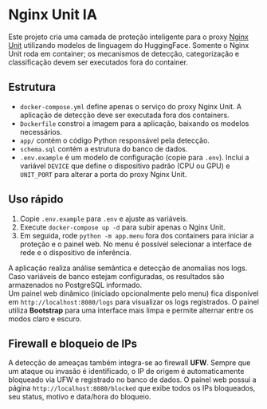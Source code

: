 # Nginx Unit IA

Este projeto cria uma camada de proteção inteligente para o proxy [Nginx Unit](https://unit.nginx.org/) utilizando modelos de linguagem do HuggingFace. Somente o Nginx Unit roda em container; os mecanismos de detecção, categorização e classificação devem ser executados fora do container.

## Estrutura
- `docker-compose.yml` define apenas o serviço do proxy Nginx Unit. A aplicação de detecção deve ser executada fora dos containers.
- `Dockerfile` constroi a imagem para a aplicação, baixando os modelos necessários.
- `app/` contém o código Python responsável pela detecção.
- `schema.sql` contém a estrutura do banco de dados.
- `.env.example` é um modelo de configuração (copie para `.env`). Inclui a variável `DEVICE` que define o dispositivo padrão (CPU ou GPU) e `UNIT_PORT` para alterar a porta do proxy Nginx Unit.

## Uso rápido
1. Copie `.env.example` para `.env` e ajuste as variáveis.
2. Execute `docker-compose up -d` para subir apenas o Nginx Unit.
3. Em seguida, rode `python -m app.menu` fora dos containers para iniciar a proteção
   e o painel web. No menu é possível selecionar a interface de rede e o dispositivo
   de inferência.

A aplicação realiza análise semântica e detecção de anomalias nos logs. Caso variáveis de banco estejam configuradas, os resultados são armazenados no PostgreSQL informado.\
Um painel web dinâmico (iniciado opcionalmente pelo menu) fica disponível em `http://localhost:8080/logs` para visualizar os logs registrados. O painel utiliza **Bootstrap** para uma interface mais limpa e permite alternar entre os modos claro e escuro.

## Firewall e bloqueio de IPs

A detecção de ameaças também integra-se ao firewall **UFW**. Sempre que um ataque ou invasão é identificado, o IP de origem é automaticamente bloqueado via UFW e registrado no banco de dados.
O painel web possui a página `http://localhost:8080/blocked` que exibe todos os IPs bloqueados, seu status, motivo e data/hora do bloqueio.
